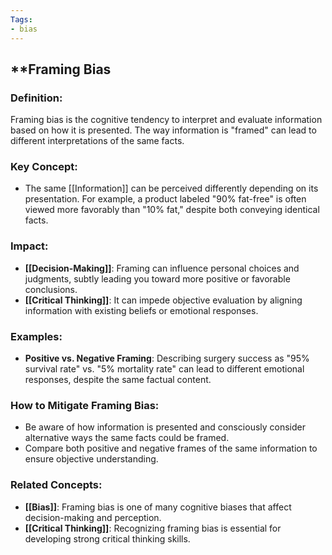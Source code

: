 ```yaml
---
Tags:
- bias
---
```


## **Framing Bias

### **Definition**:

Framing bias is the cognitive tendency to interpret and evaluate information based on how it is presented. The way information is "framed" can lead to different interpretations of the same facts.

### **Key Concept**:

- The same [[Information]] can be perceived differently depending on its presentation. For example, a product labeled "90% fat-free" is often viewed more favorably than "10% fat," despite both conveying identical facts.

### **Impact**:

- **[[Decision-Making]]**: Framing can influence personal choices and judgments, subtly leading you toward more positive or favorable conclusions.
- **[[Critical Thinking]]**: It can impede objective evaluation by aligning information with existing beliefs or emotional responses.

### **Examples**:

- **Positive vs. Negative Framing**: Describing surgery success as "95% survival rate" vs. "5% mortality rate" can lead to different emotional responses, despite the same factual content.

### **How to Mitigate Framing Bias**:

- Be aware of how information is presented and consciously consider alternative ways the same facts could be framed.
- Compare both positive and negative frames of the same information to ensure objective understanding.

### **Related Concepts**:

- **[[Bias]]**: Framing bias is one of many cognitive biases that affect decision-making and perception.
- **[[Critical Thinking]]**: Recognizing framing bias is essential for developing strong critical thinking skills.